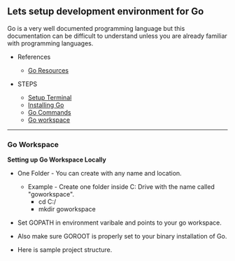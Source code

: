 ## Lets setup development environment for Go

Go is a very well documented programming language but this documentation can be difficult to understand unless you are already familiar with programming languages.

* References
    * [Go Resources](https://www.golang-book.com/)

* STEPS
    * [Setup Terminal](https://git-scm.com/book/en/v2/Getting-Started-Installing-Git)
    * [Installing Go](https://go.dev/doc/install)
    * [Go Commands](https://pkg.go.dev/cmd/go)
    * [Go workspace](https://pkg.go.dev/cmd/go)
---

### Go Workspace

**Setting up Go Workspace Locally**  
* One Folder - You can create with any name and location.
    * Example - Create one folder inside C: Drive with the name called "goworkspace".
      * cd C:/
      * mkdir goworkspace     
* Set GOPATH in environment varibale and points to your go workspace.

* Also make sure GOROOT is properly set to your binary installation of Go.
* Here is sample project structure.